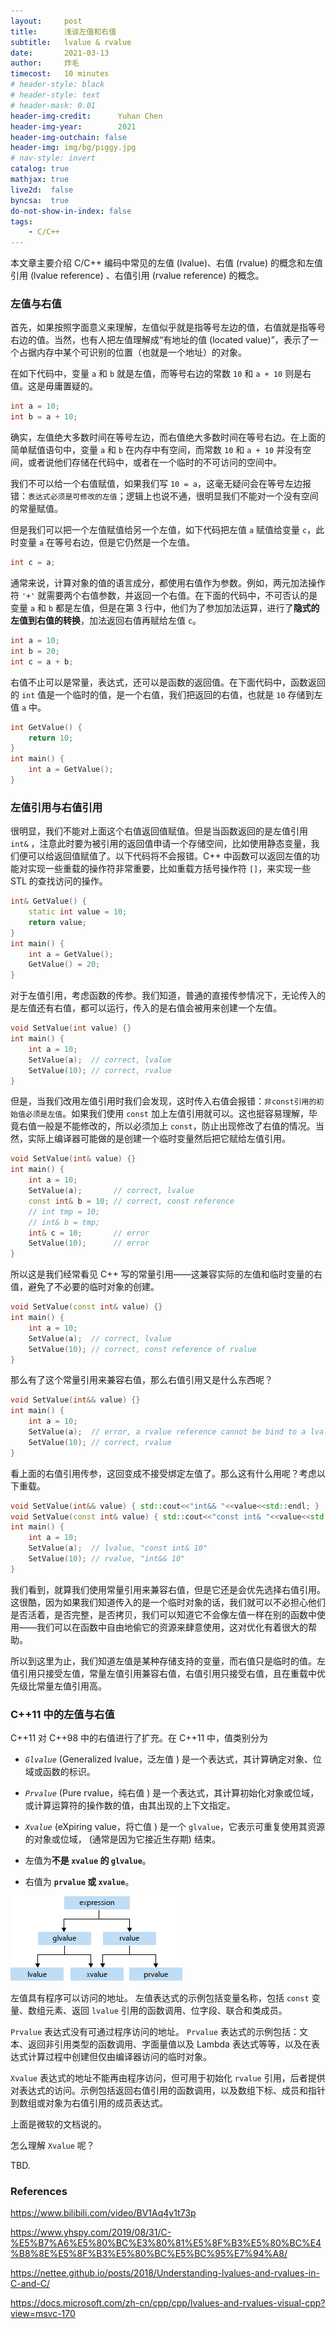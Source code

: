 ```yaml
---
layout:     post
title:      浅谈左值和右值 
subtitle:   lvalue & rvalue
date:       2021-03-13
author:     炸毛
timecost:   10 minutes
# header-style: black
# header-style: text
# header-mask: 0.01
header-img-credit:      Yuhan Chen
header-img-year:        2021 
header-img-outchain: false
header-img: img/bg/piggy.jpg
# nav-style: invert
catalog: true
mathjax: true
live2d:  false
byncsa:  true
do-not-show-in-index: false
tags:
    - C/C++
---
```


本文章主要介绍 C/C++ 编码中常见的左值 (lvalue)、右值 (rvalue) 的概念和左值引用 (lvalue reference) 、右值引用 (rvalue reference) 的概念。

### 左值与右值

首先，如果按照字面意义来理解，左值似乎就是指等号左边的值，右值就是指等号右边的值。当然，也有人把左值理解成“有地址的值 (located value)”，表示了一个占据内存中某个可识别的位置（也就是一个地址）的对象。

在如下代码中，变量 `a` 和 `b` 就是左值，而等号右边的常数 `10` 和 `a + 10` 则是右值。这是毋庸置疑的。

```cpp
int a = 10;
int b = a + 10;
```

确实，左值绝大多数时间在等号左边，而右值绝大多数时间在等号右边。在上面的简单赋值语句中，变量 `a` 和 `b` 在内存中有空间，而常数 `10` 和 `a + 10` 并没有空间，或者说他们存储在代码中，或者在一个临时的不可访问的空间中。

我们不可以给一个右值赋值，如果我们写 `10 = a`，这毫无疑问会在等号左边报错：`表达式必须是可修改的左值`；逻辑上也说不通，很明显我们不能对一个没有空间的常量赋值。

但是我们可以把一个左值赋值给另一个左值，如下代码把左值 `a` 赋值给变量 `c`，此时变量 `a` 在等号右边，但是它仍然是一个左值。

```cpp
int c = a;
```

通常来说，计算对象的值的语言成分，都使用右值作为参数。例如，两元加法操作符 `'+'` 就需要两个右值参数，并返回一个右值。在下面的代码中，不可否认的是变量 `a` 和 `b` 都是左值，但是在第 3 行中，他们为了参加加法运算，进行了**隐式的左值到右值的转换**，加法返回右值再赋给左值 `c`。

```cpp
int a = 10;
int b = 20;
int c = a + b;
```

右值不止可以是常量，表达式，还可以是函数的返回值。在下面代码中，函数返回的 `int` 值是一个临时的值，是一个右值，我们把返回的右值，也就是 `10` 存储到左值 `a` 中。

```cpp
int GetValue() {
    return 10;
}
int main() {
    int a = GetValue();
}
```

### 左值引用与右值引用

很明显，我们不能对上面这个右值返回值赋值。但是当函数返回的是左值引用 `int&` ，注意此时要为被引用的返回值申请一个存储空间，比如使用静态变量，我们便可以给返回值赋值了。以下代码将不会报错。C++ 中函数可以返回左值的功能对实现一些重载的操作符非常重要，比如重载方括号操作符 `[]`，来实现一些 STL 的查找访问的操作。

```cpp
int& GetValue() {
    static int value = 10;
    return value;
}
int main() {
    int a = GetValue();
    GetValue() = 20;
}
```

对于左值引用，考虑函数的传参。我们知道，普通的直接传参情况下，无论传入的是左值还有右值，都可以运行，传入的是右值会被用来创建一个左值。

```c
void SetValue(int value) {}
int main() {
    int a = 10;
    SetValue(a);  // correct, lvalue
    SetValue(10); // correct, rvalue
}                                                                            
```

但是，当我们改用左值引用时我们会发现，这时传入右值会报错：`非const引用的初始值必须是左值`。如果我们使用 `const` 加上左值引用就可以。这也挺容易理解，毕竟右值一般是不能修改的，所以必须加上 `const`，防止出现修改了右值的情况。当然，实际上编译器可能做的是创建一个临时变量然后把它赋给左值引用。

```cpp
void SetValue(int& value) {}
int main() {
    int a = 10;
    SetValue(a);       // correct, lvalue
    const int& b = 10; // correct, const reference
    // int tmp = 10;
    // int& b = tmp;
    int& c = 10;       // error
    SetValue(10);      // error
}
```

所以这是我们经常看见 C++ 写的常量引用——这兼容实际的左值和临时变量的右值，避免了不必要的临时对象的创建。

```cpp
void SetValue(const int& value) {}
int main() {
    int a = 10;
    SetValue(a);  // correct, lvalue
    SetValue(10); // correct, const reference of rvalue
}
```

那么有了这个常量引用来兼容右值，那么右值引用又是什么东西呢？

```cpp
void SetValue(int&& value) {}
int main() {
    int a = 10;
    SetValue(a);  // error, a rvalue reference cannot be bind to a lvalue
    SetValue(10); // correct, rvalue
}
```

看上面的右值引用传参，这回变成不接受绑定左值了。那么这有什么用呢？考虑以下重载。

```cpp
void SetValue(int&& value) { std::cout<<"int&& "<<value<<std::endl; }
void SetValue(const int& value) { std::cout<<"const int& "<<value<<std::endl; }
int main() {
    int a = 10;
    SetValue(a);  // lvalue, "const int& 10"
    SetValue(10); // rvalue, "int&& 10"
}
```

我们看到，就算我们使用常量引用来兼容右值，但是它还是会优先选择右值引用。这很酷，因为如果我们知道传入的是一个临时对象的话，我们就可以不必担心他们是否活着，是否完整，是否拷贝，我们可以知道它不会像左值一样在别的函数中使用——我们可以在函数中自由地偷它的资源来肆意使用，这对优化有着很大的帮助。

所以到这里为止，我们知道左值是某种存储支持的变量，而右值只是临时的值。左值引用只接受左值，常量左值引用兼容右值，右值引用只接受右值，且在重载中优先级比常量左值引用高。

### C++11 中的左值与右值

C++11 对 C++98 中的右值进行了扩充。在 C++11 中，值类别分为

- *`Glvalue`* (Generalized lvalue，泛左值 ) 是一个表达式，其计算确定对象、位域或函数的标识。
- *`Prvalue`* (Pure rvalue，纯右值 ) 是一个表达式，其计算初始化对象或位域，或计算运算符的操作数的值，由其出现的上下文指定。
- *`Xvalue`* (eXpiring value，将亡值 ) 是一个 `glvalue`，它表示可重复使用其资源的对象或位域， (通常是因为它接近生存期) 结束。

- 左值为**不是 `xvalue` 的 `glvalue`**。
- 右值为 **`prvalue` 或 `xvalue`**。

![C++ expression value categories.](/img/in-post/2021-03-09-lrvalues/value_categories.png)

左值具有程序可以访问的地址。 左值表达式的示例包括变量名称，包括 `const` 变量、数组元素、返回 `lvalue` 引用的函数调用、位字段、联合和类成员。

`Prvalue` 表达式没有可通过程序访问的地址。 `Prvalue` 表达式的示例包括：文本、返回非引用类型的函数调用、字面量值以及 Lambda 表达式等等，以及在表达式计算过程中创建但仅由编译器访问的临时对象。

`Xvalue` 表达式的地址不能再由程序访问，但可用于初始化 `rvalue` 引用，后者提供对表达式的访问。示例包括返回右值引用的函数调用，以及数组下标、成员和指针到数组或对象为右值引用的成员表达式。

上面是微软的文档说的。

怎么理解 `Xvalue` 呢？

TBD.

### References

<https://www.bilibili.com/video/BV1Aq4y1t73p>

<https://www.yhspy.com/2019/08/31/C-%E5%B7%A6%E5%80%BC%E3%80%81%E5%8F%B3%E5%80%BC%E4%B8%8E%E5%8F%B3%E5%80%BC%E5%BC%95%E7%94%A8/>

<https://nettee.github.io/posts/2018/Understanding-lvalues-and-rvalues-in-C-and-C/>

<https://docs.microsoft.com/zh-cn/cpp/cpp/lvalues-and-rvalues-visual-cpp?view=msvc-170>
